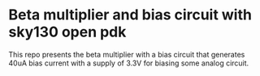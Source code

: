 # Beta multiplier and bias circuit with sky130 open pdk
This repo presents the beta multiplier with a bias circuit that generates 40uA bias current with a supply of 3.3V for biasing some analog circuit. 
